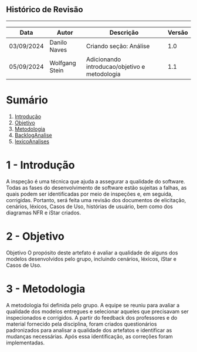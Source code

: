 ## Histórico de Revisão
---
| Data       | Autor         | Descrição                          | Versão |
|------------|---------------|------------------------------------|--------|
| 03/09/2024 | Danilo Naves | Criando seção: Análise              | 1.0    |
| 05/09/2024 | Wolfgang Stein| Adicionando introducao/objetivo e metodologia| 1.1|

# Sumário

1.  [Introdução](#1---introdução)
2.  [Objetivo](#2---objetivo)
3.  [Metodologia](#3---metodologia)
4.  [BacklogAnalise](backlogAnalise.md)
5.  [lexicoAnalises](lexicosAnalises.md)

# 1 - Introdução

A inspeção é uma técnica que ajuda a assegurar a qualidade do software. Todas as fases do desenvolvimento de software estão sujeitas a falhas, as quais podem ser identificadas por meio de inspeções e, em seguida, corrigidas. Portanto, será feita uma revisão dos documentos de elicitação, cenários, léxicos, Casos de Uso, histórias de usuário, bem como dos diagramas NFR e iStar criados.

# 2 - Objetivo 

Objetivo O propósito deste artefato é avaliar a qualidade de alguns dos modelos desenvolvidos pelo grupo, incluindo cenários, léxicos, iStar e Casos de Uso.

# 3 - Metodologia

A metodologia foi definida pelo grupo. A equipe se reuniu para avaliar a qualidade dos modelos entregues e selecionar aqueles que precisavam ser inspecionados e corrigidos. A partir do feedback dos professores e do material fornecido pela disciplina, foram criados questionários padronizados para analisar a qualidade dos artefatos e identificar as mudanças necessárias. Após essa identificação, as correções foram implementadas.